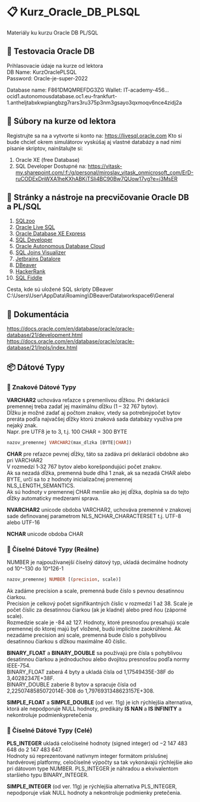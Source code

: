 # 📋 Kurz_Oracle_DB_PLSQL
Materiály ku kurzu Oracle DB PL/SQL

## 🧱 Testovacia Oracle DB 
Prihlasovacie údaje na kurze od lektora  
DB Name: KurzOraclePLSQL  
Password: Oracle-je-super-2022  

Database name: F861DMQMREFDG3ZG
Wallet: IT-academy-456...
ocid1.autonomousdatabase.oc1.eu-frankfurt-1.antheljtabxkwpiangbzg7rars3ru375p3nm3gsayo3qxmoqv6nce4zidj2a

## 📁 Súbory na kurze od lektora  
Registrujte sa na a vytvorte si konto na: https://livesql.oracle.com
Kto si bude chcieť okrem simulátorov vyskúšaj aj vlastné databázy a nad nimi písanie skriptov, nainštalujte si:
1. Oracle XE (free Database)
2. SQL Developer
Dostupné na: https://vitask-my.sharepoint.com/:f:/g/personal/miroslav_vitask_onmicrosoft_com/ErD-ruCODExDnWXA1heKXhABKiTSIi4BC90Bw7QUow17vg?e=j3MsER  

## 🧰 Stránky a nástroje na precvičovanie Oracle DB a PL/SQL
1. [SQLzoo](https://sqlzoo.net/wiki/SQL_Tutorial)  
2. [Oracle Live SQL](https://livesql.oracle.com/apex/f?p=590:1000)
3. [Oracle Database XE Express](https://www.oracle.com/database/technologies/appdev/xe.html) 
3. [SQL Developer](https://www.oracle.com/database/sqldeveloper/) 
4. [Oracle Autonomous Database Cloud](https://www.oracle.com/autonomous-database/) 
5. [SQL Joins Visualizer](https://sql-joins.leopard.in.ua/)  
6. [Jetbrains Datalore](https://datalore.jetbrains.com)  
7. [DBeaver](https://dbeaver.io/)
8. [HackerRank](https://www.hackerrank.com/domains/sql)  
9. [SQL Fiddle](http://sqlfiddle.com/#!4/c0be1c/1)  

Cesta, kde sú uložené SQL skripty DBeaver
C:\Users\User\AppData\Roaming\DBeaverData\workspace6\General

## 📔 Dokumentácia
https://docs.oracle.com/en/database/oracle/oracle-database/21/development.html
https://docs.oracle.com/en/database/oracle/oracle-database/21/lnpls/index.html

## 📦 Dátové Typy
### 🎰 Znakové Dátové Typy
**VARCHAR2** uchováva reťazce s premenlivou dĺžkou. Pri deklarácii premennej treba zadať jej maximálnu dĺžku (1 – 32 767 bytov).   
Dĺžku je možné zadať aj počtom znakov, vtedy sa potrebnýpočet bytov preráta podľa najvačšej dĺžky ktorú znaková sada databázy využíva pre nejaký znak.  
Napr. pre UTF8 je to 3, t.j. 100 CHAR = 300 BYTE  

```sql 
nazov_premennej VARCHAR2(max_dlzka [BYTE|CHAR]) 
```

**CHAR** pre reťazce pevnej dĺžky, táto sa zadáva pri deklarácii obdobne ako pri VARCHAR2  
V rozmedzí 1‐32 767 bytov alebo korešpondujúci počet znakov.  
Ak sa nezadá dĺžka, premenná  bude dlhá 1 znak, ak sa nezadá CHAR alebo BYTE, určí sa to z hodnoty inicializačnej premennej NLS_LENGTH_SEMANTICS.  
Ak sú hodnoty v premennej CHAR menšie ako jej dĺžka, doplnia sa do  tejto dĺžky automaticky medzerami sprava.  

**NVARCHAR2** unicode obdoba VARCHAR2, uchováva premenné v znakovej sade definovanej parametrom NLS_NCHAR_CHARACTERSET t.j. UTF-8 alebo UTF-16  

**NCHAR** unicode obdoba CHAR  

### 🎱 Číselné Dátové Typy (Reálne)
NUMBER je najpoužívanejší číselný dátový typ, ukladá decimálne hodnoty od 10^-130 do 10^126-1  

```sql
nazov_premennej NUMBER [(precision, scale)] 
```
  
Ak zadáme precision a scale, premenná bude číslo s pevnou desatinnou čiarkou.  
Precision je  celkový počet signifikantných číslic v rozmedzí 1 až 38. Scale je počet číslic za desatinnou čiarkou  (ak je kladné) alebo pred ňou (záporné scale).   
Rozmedzie scale je -84 až 127. 
Hodnoty, ktoré  presnosťou presahujú scale premennej do ktorej majú byť vložené, budú implicitne zaokrúhlené. Ak nezadáme precision ani scale, premenná bude číslo s pohyblivou desatinnou čiarkou s dĺžkou  maximálne 40 číslic.  

**BINARY_FLOAT** a **BINARY_DOUBLE** sa používajú pre čísla s pohyblivou desatinnou čiarkou a  jednoduchou alebo dvojitou presnosťou podľa normy IEEE-754.   
BINARY_FLOAT zaberá 4 byty a ukladá čísla od 1,17549435E-38F do 3,40282347E+38F.  
BINARY_DOUBLE zaberie 8 bytov a spracuje čísla od 2,2250748585072014E-308 do 1,7976931348623157E+308.  

**SIMPLE_FLOAT** a **SIMPLE_DOUBLE** (od ver. 11g) je ich rýchlejšia alternatíva, ktorá ale nepodporuje NULL hodnoty, predikáty **IS NAN** a **IS INFINITY** a nekontroluje podmienkypretečenia

### 🎲 Číselné Dátové Typy (Celé)
**PLS_INTEGER** ukladá celočíselné hodnoty (signed integer) od −2 147 483 648 do 2 147 483 647.  
Hodnoty sú reprezentované natívnym integer formátom príslušnej hardvérovej platformy, celočíselné výpočty sa tak vykonávajú rýchlejšie ako pri dátovom type NUMBER. PLS_INTEGER je náhradou a ekvivalentom staršieho typu BINARY_INTEGER.  

**SIMPLE_INTEGER** (od ver. 11g) je rýchlejšia alternatíva PLS_INTEGER, nepodporuje však NULL hodnoty a nekontroluje podmienky pretečenia. 




